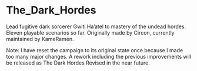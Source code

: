 # The_Dark_Hordes
Lead fugitive dark sorcerer Gwiti Ha’atel to mastery of the undead hordes. Eleven playable scenarios so far. Originally made by Circon, currently maintained by KameRamen.

Note: I have reset the campaign to its original state once because I made too many major changes. A rework including the previous improvements will be released as The Dark Hordes Revised in the near future.
